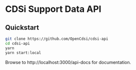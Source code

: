 # CDSi Support Data API

## Quickstart

```bash
git clone https://github.com/OpenCdsi/cdsi-api
cd cdsi-api
yarn
yarn start:local
```
Browse to http://localhost:3000/api-docs for documentation.
